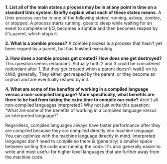 **1. List all of the main states a process may be in at any point in time on a standard Unix system. Briefly explain what each of these states means.**
A Unix process can be in one of the following states: running, asleep, zombie, or stopped. A process starts running, goes to sleep while waiting for an event to complete or I/O, becomes a zombie and then becomes reaped by it's parent, which stops it.


**2. What is a zombie process?**
A zombie process is a process that hasn't yet been reaped by a parent, but has finished executing. 


**3. How does a zombie process get created? How does one get destroyed?**
This question seems redundant. Actually both 2 and 3 could be considered redundant after 1. But they get created when a parent doesn't wait() on its child, generally. They either get reaped by the parent, or they become an orphan and are eventually reaped by init.


**4. What are some of the benefits of working in a compiled language versus a non-compiled language? More specifically, what benefits are there to be had from taking the extra time to compile our code?**
Aren't all non-compiled languages interpreted? Why not just write this question: "What are some of the benefits of working in a compiled language versus an interpreted language?"

Regardless, compiled languages always have faster performance after they are compiled because they are compiled directly into machine language. You can optimize with the machine language directly in mind. Interpreted languages don't need to compile so there is (generally) a smaller space between writing the code and running the code. It's also generally easier to write and most useful for higher level languages that are further away from the machine code. 
